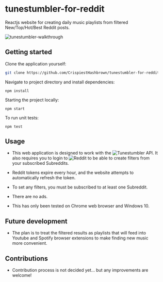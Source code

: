 # tunestumbler-for-reddit
Reactjs website for creating daily music playlists from filtered New/Top/Hot/Best Reddit posts.

 ![tunestumbler-walkthrough](https://media.giphy.com/media/UQ74ZZsCLHeobf23gJ/giphy.gif)

## Getting started
Clone the application yourself:
```sh
git clone https://github.com/CrispiestHashbrown/tunestumbler-for-reddit.git
```
Navigate to project directory and install dependencies:
```
npm install
```
Starting the project locally:
```
npm start
```
To run unit tests:
```
npm test
```


## Usage
- This web application is designed to work with the ![Tunestumbler API](https://github.com/CrispiestHashbrown/tunestumbler-wrapper-for-reddit). It also requires you to login to ![Reddit](https://www.reddit.com/) to be able to create filters from your subscribed Subreddits. 

- Reddit tokens expire every hour, and the website attempts to automatically refresh the token.

- To set any filters, you must be subscribed to at least one Subreddit.

- There are no ads.

- This has only been tested on Chrome web browser and Windows 10. 

## Future development
- The plan is to treat the filtered results as playlists that will feed into Youtube and Spotify browser extensions to make finding new music more convenient.

## Contributions
- Contribution process is not decided yet... but any improvements are welcome!
